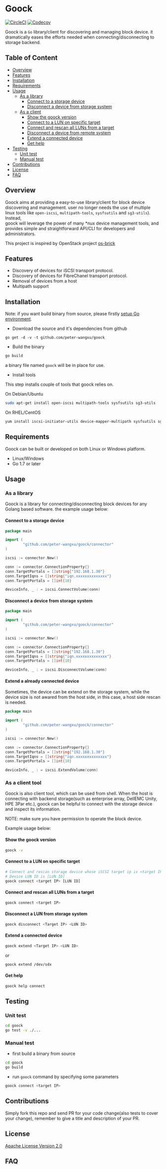 # Goock

[![CircleCI](https://img.shields.io/circleci/project/github/peter-wangxu/goock/master.svg?style=plastic)]()
[![Codecov](https://img.shields.io/codecov/c/github/peter-wangxu/goock/master.svg?style=plastic)]()

Goock is a `Go` library/client for discovering and managing block device. it dramatically eases the
efforts needed when connecting/disconnecting to storage backend.

## Table of Content

* [Overview](#overview)
* [Features](#features)
* [Installation](#installation)
* [Requirements](#requirements)
* [Usage](#usage)
    * [As a library](#as-a-library)
        * [Connect to a storage device](#connect-to-a-storage-device)
        * [Disconnect a device from storage system](#disconnect-a-device-from-storage-system)
    * [As a client](#as-a-client)
        * [Show the goock version](#show-the-goock-version)
        * [Connect to a LUN on specific target](#connect-to-a-lun-on-specific-target)
        * [Connect and rescan all LUNs from a target](#connect-and-rescan-all-luns-from-a-target)
        * [Disconnect a device from remote system](#disconnect-a-lun-from-storage-system)
        * [Extend a connected device](#extend-a-connected-device)
        * [Get help](#get-help)
* [Testing](#testing)
    * [Unit test](#unit-test)
    * [Manual test](#manual-test)
* [Contributions](#contributions)
* [License](#license)
* [FAQ](#faq)


## Overview

Goock aims at providing a easy-to-use library/client for block device discovering and management. user no longer needs
the use of multiple linux tools like `open-iscsi`, `multipath-tools`, `sysfsutils` and `sg3-utils`). Instead,  
goock will leverage the power of many *nux device management tools, and provides simple and straightforward API/CLI for
developers and administrators.


This project is inspired by OpenStack project
[os-brick](https://github.com/openstack/os-brick)

## Features

* Discovery of devices for iSCSI transport protocol.
* Discovery of devices for FibreChanel transport protocol.
* Removal of devices from a host
* Multipath support

## Installation

Note: if you want build binary from source, please firstly [setup Go environment](https://golang.org/doc/).

- Download the source and it's dependencies from github

```
go get -d -v -t github.com/peter-wangxu/goock
```
- Build the binary

```bash
go build
```
a binary file named `goock` will be in place for use.

- Install tools

This step installs couple of tools that goock relies on. 

On Debian/Ubuntu
```bash
sudo apt-get install open-iscsi multipath-tools sysfsutils sg3-utils
```
On RHEL/CentOS

```bash
yum install iscsi-initiator-utils device-mapper-multipath sysfsutils sg3_utils
```
## Requirements

Goock can be built or developed on both Linux or Windows platform.

* Linux/Windows
* Go 1.7 or later

## Usage

### As a library

Goock is a library for connecting/disconnecting block devices for any Golang based
software. the example usage below:

#### Connect to a storage device

```go
package main

import (
        "github.com/peter-wangxu/goock/connector"
)

iscsi := connector.New()

conn := connector.ConnectionProperty{}
conn.TargetPortals = []string{"192.168.1.30"}
conn.TargetIqns = []string{"iqn.xxxxxxxxxxxxxx"}
conn.TargetPortals = []int{10}

deviceInfo, _ : = iscsi.ConnectVolume(conn)
```

#### Disconnect a device from storage system

```go
package main

import (
        "github.com/peter-wangxu/goock/connector"
)

iscsi := connector.New()

conn := connector.ConnectionProperty{}
conn.TargetPortals = []string{"192.168.1.30"}
conn.TargetIqns = []string{"iqn.xxxxxxxxxxxxxx"}
conn.TargetPortals = []int{10}

deviceInfo, _ : = iscsi.DisconnectVolume(conn)
```

#### Extend a already connected device

Sometimes, the device can be extend on the storage system, while the device size
is not awared from the host side, in this case, a host side rescan is needed.

```go
package main

import (
        "github.com/peter-wangxu/goock/connector"
)

iscsi := connector.New()

conn := connector.ConnectionProperty{}
conn.TargetPortals = []string{"192.168.1.30"}
conn.TargetIqns = []string{"iqn.xxxxxxxxxxxxxx"}
conn.TargetPortals = []int{10}

deviceInfo, _ : = iscsi.ExtendVolume(conn)
```

### As a client tool

Goock is also client tool, which can be used from shell. When the host is connecting with
backend storage(such as enterprise array, DellEMC Unity, HPE 3Par etc.), goock can be helpful
to connect with the storage device and inspect its information.


NOTE: make sure you have permission to operate the block device.


Example usage below:

#### Show the goock version

```bash
goock -v
```

#### Connect to a LUN on specific target

```bash
# Connect and rescan storage device whose iSCSI target ip is <target IP>, the desired
# Device LUN ID is [LUN ID]
goock connect <target IP> [LUN ID]

```
#### Connect and rescan all LUNs from a target

```bash
goock connect <target IP>
```

#### Disconnect a LUN from storage system
 
 ```bash
 goock disconnect <Target IP> <LUN ID>
 ```

#### Extend a connected device

```bash
goock extend <Target IP> <LUN ID>
```
or

```bash
goock extend /dev/sdx
```

#### Get help

```bash
goock help connect
```
## Testing

### Unit test
```bash
cd goock
go test -v ./...
```

### Manual test

* first build a binary from source

```bash
cd goock
go build
```
* run `goock` command by specifying some parameters
```bash
goock connect <target IP>
```


## Contributions

Simply fork this repo and send PR for your code change(also tests to cover your
change), remember to give a title and description of your PR.

## License

[Apache License Version 2.0](LICENSE)

## FAQ
